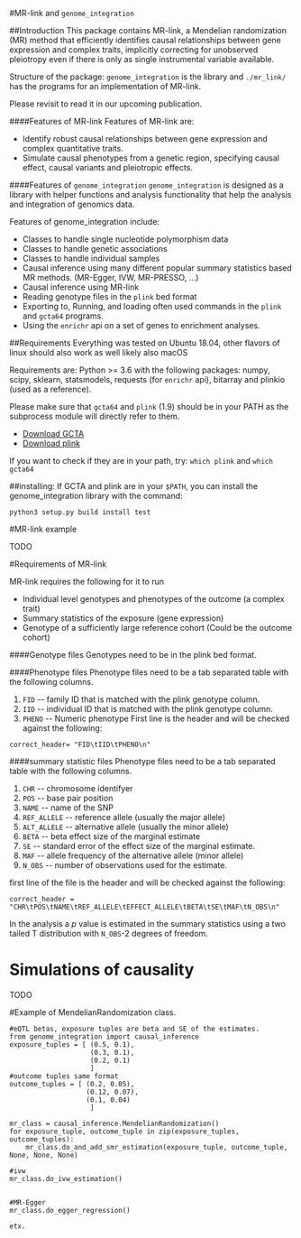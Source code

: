#MR-link and `genome_integration`

##Introduction
This package contains MR-link, a Mendelian randomization (MR) method that efficiently identifies causal relationships 
between gene expression and complex traits, implicitly correcting for unobserved pleiotropy even if there is only as 
single instrumental variable available.

Structure of the package: 
`genome_integration` is the library and `./mr_link/` has the programs for an implementation of MR-link.

Please revisit to read it in our upcoming publication.

####Features of MR-link 
Features of MR-link are:
- Identify robust causal relationships between gene expression and complex quantitative traits. 
- Simulate causal phenotypes from a genetic region, specifying causal effect, causal variants and pleiotropic effects.

####Features of `genome_integration`
`genome_integration` is designed as a library with helper functions and analysis functionality that help the analysis 
 and integration of genomics data.  

Features of genome_integration include:

- Classes to handle single nucleotide polymorphism data 
- Classes to handle genetic associations
- Classes to handle individual samples
- Causal inference using many different popular summary statistics based MR methods. (MR-Egger, IVW, MR-PRESSO, ...)
- Causal inference using MR-link
- Reading genotype files in the `plink` bed format
- Exporting to, Running, and loading often used commands in the `plink` and `gcta64` programs.
- Using the `enrichr` api on a set of genes to enrichment analyses. 


##Requirements
Everything was tested on Ubuntu 18.04, other flavors of linux should also work as well likely also macOS

Requirements are: Python >= 3.6
with the following packages:
numpy, scipy, sklearn, statsmodels, requests (for `enrichr` api), bitarray and plinkio (used as a reference).

Please make sure that `gcta64` and `plink` (1.9) should be in your PATH as the subprocess module will directly refer to them.
- [Download GCTA](http://cnsgenomics.com/software/gcta/#Download)
- [Download plink](https://www.cog-genomics.org/plink2/)

If you want to check if they are in your path, try: `which plink` and `which gcta64`


##installing:
If GCTA and plink are in your `$PATH`, you can install the genome_integration library with the command:
```
python3 setup.py build install test
```

#MR-link example

TODO

#Requirements of MR-link

MR-link requires the following for it to run
- Individual level genotypes and phenotypes of the outcome (a complex trait)
- Summary statistics of the exposure (gene expression)
- Genotype of a sufficiently large reference cohort (Could be the outcome cohort)

####Genotype files
Genotypes need to be in the plink bed format.

####Phenotype files
Phenotype files need to be a tab separated table with the following columns. 
1. `FID` -- family ID that is matched with the plink genotype column.
2. `IID` -- individual ID that is matched with the plink genotype column.
3. `PHENO` -- Numeric phenotype
First line is the header and will be checked against the following:
```
correct_header= "FID\tIID\tPHENO\n"
```

####summary statistic files
Phenotype files need to be a tab separated table with the following columns.
 
1. `CHR` -- chromosome identifyer
2. `POS` -- base pair position
3. `NAME` -- name of the SNP
4. `REF_ALLELE` -- reference allele (usually the major allele)
5. `ALT_ALLELE` -- alternative allele (usually the minor allele)
6. `BETA` -- beta effect size of the marginal estimate
7. `SE` -- standard error of the effect size of the marginal estimate.
10. `MAF` -- allele frequency of the alternative allele (minor allele)
11. `N_OBS` -- number of observations used for the estimate.

first line of the file is the header and will be checked against the following:
```
correct_header = "CHR\tPOS\tNAME\tREF_ALLELE\tEFFECT_ALLELE\tBETA\tSE\tMAF\tN_OBS\n"
```
In the analysis a _p_ value is estimated in the summary statistics using a two tailed T distribution with `N_OBS`-2 
degrees of freedom.

# Simulations of causality 
TODO



#Example of MendelianRandomization class.

```Python3
#eQTL betas, exposure tuples are beta and SE of the estimates.
from genome_integration import causal_inference
exposure_tuples = [ (0.5, 0.1),
                    (0.3, 0.1),
                    (0.2, 0.1)
                    ]
#outcome tuples same format
outcome_tuples = [ (0.2, 0.05),
                   (0.12, 0.07),
                   (0.1, 0.04)
                    ]

mr_class = causal_inference.MendelianRandomization()
for exposure_tuple, outcome_tuple in zip(exposure_tuples, outcome_tuples):
    mr_class.do_and_add_smr_estimation(exposure_tuple, outcome_tuple, None, None, None)

#ivw
mr_class.do_ivw_estimation()


#MR-Egger
mr_class.do_egger_regression()

etx.


```